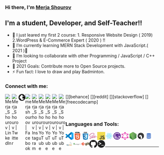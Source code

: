 ### Hi there, I'm [Merja Shourov][website]

## I'm a student, Developer, and Self-Teacher!!

- 🔭 I just leared my first 2 course: 1. Responsive Website Design ( 2019) 2.WordPress & E-Commerce Expert ( 2020 ) !!
- 🌱 I’m currently learning MERN Stack Development with JavaScript.( 2021 )🤣
- 👯 I’m looking to collaborate with other Programming / JavaScript / C++ Project 
- 🥅 2021 Goals: Contribute more to Open Source projects.
- ⚡ Fun fact: I love to draw and play Badminton.


### Connect with me:

[<img align="left" alt="Merja_Shourov | LinkedIn" width="22px" src="https://cdn.jsdelivr.net/npm/simple-icons@v3/icons/linkedin.svg" />][linkedin]
[<img align="left" alt="Merja_Shourov | Twitter" width="22px" src="https://cdn.jsdelivr.net/npm/simple-icons@v3/icons/twitter.svg" />][twitter]
[<img align="left" alt="https://www.merjashourov.com" width="22px" src="https://raw.githubusercontent.com/iconic/open-iconic/master/svg/globe.svg" />][website]
[<img align="left" alt="merjashourov | Facebook" width="22px" src="https://cdn.jsdelivr.net/npm/simple-icons@v3/icons/facebook.svg" />][facebook]
[<img align="left" alt="Merja_Shourov | Instagram" width="22px" src="https://cdn.jsdelivr.net/npm/simple-icons@v3/icons/instagram.svg" />][instagram]
[<img align="left" alt="Merja_Shourov | YouTube" width="22px" src="https://cdn.jsdelivr.net/npm/simple-icons@v3/icons/behance.svg" />][behance]
[<img align="left" alt="Merja_Shourov | YouTube" width="22px" src="https://cdn.jsdelivr.net/npm/simple-icons@v3/icons/reddit.svg" />][reddit]
[<img align="left" alt="Merja_Shourov | YouTube" width="22px" src="https://cdn.jsdelivr.net/npm/simple-icons@v3/icons/stackoverflow.svg" />][stackoverflow]
[<img align="left" alt="Merja_Shourov | YouTube" width="22px" src="https://cdn.jsdelivr.net/npm/simple-icons@v3/icons/freecodecamp.svg" />][freecodecamp]


<br />

### Languages and Tools:

<img align="left" alt="Visual Studio Code" width="26px" src="https://raw.githubusercontent.com/github/explore/80688e429a7d4ef2fca1e82350fe8e3517d3494d/topics/visual-studio-code/visual-studio-code.png" />

<img align="left" alt="HTML5" width="26px" src="https://raw.githubusercontent.com/github/explore/80688e429a7d4ef2fca1e82350fe8e3517d3494d/topics/html/html.png" />
<img align="left" alt="CSS3" width="26px" src="https://raw.githubusercontent.com/github/explore/80688e429a7d4ef2fca1e82350fe8e3517d3494d/topics/css/css.png" />

[<img align="left" alt="Sass" width="26px" src="https://raw.githubusercontent.com/github/explore/80688e429a7d4ef2fca1e82350fe8e3517d3494d/topics/sass/sass.png" />][sass]

<img align="left" alt="JavaScript" width="26px" src="https://raw.githubusercontent.com/github/explore/80688e429a7d4ef2fca1e82350fe8e3517d3494d/topics/javascript/javascript.png" />

<img align="left" alt="React" width="26px" src="https://raw.githubusercontent.com/github/explore/80688e429a7d4ef2fca1e82350fe8e3517d3494d/topics/react/react.png" />

<img align="left" alt="Gatsby" width="26px" src="https://raw.githubusercontent.com/github/explore/e94815998e4e0713912fed477a1f346ec04c3da2/topics/gatsby/gatsby.png" />

<img align="left" alt="GraphQL" width="26px" src="https://raw.githubusercontent.com/github/explore/80688e429a7d4ef2fca1e82350fe8e3517d3494d/topics/graphql/graphql.png" />

<img align="left" alt="Node.js" width="26px" src="https://raw.githubusercontent.com/github/explore/80688e429a7d4ef2fca1e82350fe8e3517d3494d/topics/nodejs/nodejs.png" />

<img align="left" alt="Deno" width="26px" src="https://raw.githubusercontent.com/github/explore/361e2821e2dea67711cde99c9c40ed357061cf27/topics/deno/deno.png" />

<img align="left" alt="SQL" width="26px" src="https://raw.githubusercontent.com/github/explore/80688e429a7d4ef2fca1e82350fe8e3517d3494d/topics/sql/sql.png" />

<img align="left" alt="MySQL" width="26px" src="https://raw.githubusercontent.com/github/explore/80688e429a7d4ef2fca1e82350fe8e3517d3494d/topics/mysql/mysql.png" />

<img align="left" alt="MongoDB" width="26px" src="https://raw.githubusercontent.com/github/explore/80688e429a7d4ef2fca1e82350fe8e3517d3494d/topics/mongodb/mongodb.png" />

<img align="left" alt="Git" width="26px" src="https://raw.githubusercontent.com/github/explore/80688e429a7d4ef2fca1e82350fe8e3517d3494d/topics/git/git.png" />

<img align="left" alt="GitHub" width="26px" src="https://raw.githubusercontent.com/github/explore/78df643247d429f6cc873026c0622819ad797942/topics/github/github.png" />

<img align="left" alt="Terminal" width="26px" src="https://raw.githubusercontent.com/github/explore/80688e429a7d4ef2fca1e82350fe8e3517d3494d/topics/terminal/terminal.png" />

<br />
<br />

---
[website]: https://www.merjashourov.com
[twitter]: https://twitter.com/merjashourov
[youtube]: https://www.youtube.com/channel/UCYirl1fvDjb3euzE0yHsFKw
[instagram]: https://instagram.com/merja_shourov
[linkedin]: https://https://www.linkedin.com/in/merjashourov/
[facebook]: https://www.facebook.com/merjashourov
[sass]: https://sass-lang.com/
